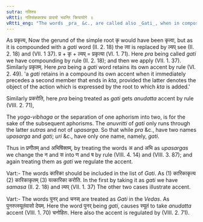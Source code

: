```yaml
---
sutra: गतिश्च
vRtti: गतिसंज्ञकाश्च प्रादयो भवन्ति क्रियायोगे ॥
vRtti_eng: "The words _pra_ &c., are called also _Gati_, when in composition with a verb."
---
```

As प्रकृत्य, Now the gerund of the simple root कृ would have been कृत्वा, but as it is compounded with a _gati_ word (II. 2. 18) the त्वा is replaced by ल्यप् see (II. 2. 18) and (VII. 1 37). प्र + कृ + ल्यप् = प्रकृत्या (VI. 1. 71). Here _pra_ being called _gati_ we have compounding by rule (II. 2. 18); and then we apply (VII. 1. 37). Similarly प्रकृतम्. Here _pra_ being a _gati_ word retains its own accent by rule (VI. 2. 49). 'a _gati_ retains in a compound its own accent when it immediately precedes a second member that ends in _kta_, provided the latter denotes the object of the action which is expressed by the root to which _kta_ is added.'

Similarly प्रकरोति, here _pra_ being treated as _gati_ gets _anudatta_ accent by rule (VIII. 2. 71),

The _yoga_-_vibhaga_ or the separation of one aphorism into two, is for the sake of the subsequent aphorisms. The _anuvritti_ of _gati_ only runs through the latter _sutras_ and not of _upasarga_. So that while _pra_ &c., have two names _upasarga_ and _gati_; _uri_ &c., have only one name, namely, _gati_.

Thus in प्रणीतम् and अभिषि॑क्तम्, by treating the words अ and अभि as _upasargas_ we change the न and स into ण and ष by rule (VIII. 4. 14) and (VIII. 3. 87); and again treating them as _gati_ we regulate the accent.

Vart:- The words कारिका should be included in the list of _Gati_. As (1) कारिकाकृत्य (2) कारिकाकृतम् (3) यत्कारिका करोति. In the first by taking it as _gati_ we have _samasa_ (II. 2. 18) and ल्यप् (VII. 1. 37) The other two cases illustrate accent.

Vart:- The words पुनर् and चनस् are treated as _Gati_ in the _Vedas_. As पुनरुत्स्यूतंवासो देयम्. Here the word पुनर् being _gati_, causes स्यूतं to take _anudatta_ accent (VIII. 1. 70) चनोहितः. Here also the accent is regulated by (VIII. 2. 71).
